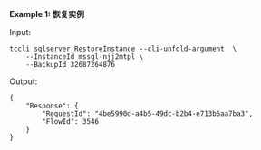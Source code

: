 **Example 1: 恢复实例**



Input: 

```
tccli sqlserver RestoreInstance --cli-unfold-argument  \
    --InstanceId mssql-njj2mtpl \
    --BackupId 32687264876
```

Output: 
```
{
    "Response": {
        "RequestId": "4be5990d-a4b5-49dc-b2b4-e713b6aa7ba3",
        "FlowId": 3546
    }
}
```

